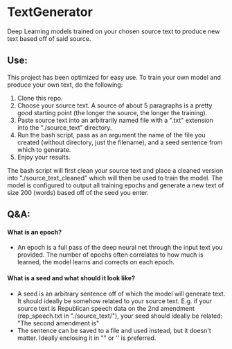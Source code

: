 # TextGenerator
Deep Learning models trained on your chosen source text to produce new text based off of said source.

## Use:
This project has been optimized for easy use. To train your own model and produce your own text, do the following:

1. Clone this repo.
2. Choose your source text. A source of about 5 paragraphs is a pretty good starting point (the longer the source, the longer the training).
3. Paste source text into an arbitrarily named file with a ".txt" extension into the "./source_text" directory.
4. Run the bash script, pass as an argument the name of the file you created (without directory, just the filename), and a seed sentence from which to generate.
5. Enjoy your results.

The bash script will first clean your source text and place a cleaned version into "./source_text_cleaned" which will then be used to train the model. The model is configured to output all training epochs and generate a new text of size 200 (words) based off of the seed you enter.

## Q&A:

#### What is an epoch?
- An epoch is a full pass of the deep neural net through the input text you provided. The number of epochs often correlates to how much is learned, the model learns and corrects on each epoch.

#### What is a seed and what should it look like?
- A seed is an arbitrary sentence off of which the model will generate text. It should ideally be somehow related to your source text. E.g. if your source text is Republican speech data on the 2nd amendment (rep_speech.txt in "./source_text/"), your seed should ideally be related: "The second amendment is"
- The sentence can be saved to a file and used instead, but it doesn't matter. Ideally enclosing it in "" or '' is preferred. 
